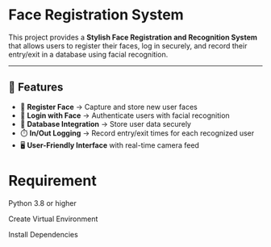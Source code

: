 # Face Registration System

This project provides a **Stylish Face Registration and Recognition System** that allows users to register their faces, log in securely, and record their entry/exit in a database using facial recognition.

---

## 🚀 Features
- 📝 **Register Face** → Capture and store new user faces
- 🔑 **Login with Face** → Authenticate users with facial recognition
- 💾 **Database Integration** → Store user data securely
- ⏱️ **In/Out Logging** → Record entry/exit times for each recognized user
- 🖥️ **User-Friendly Interface** with real-time camera feed

# Requirement
Python 3.8 or higher

Create Virtual Environment

Install Dependencies

